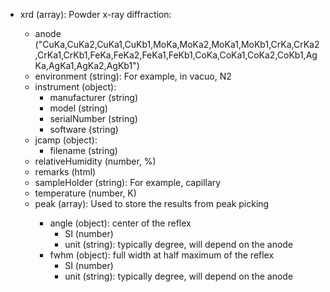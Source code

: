 - xrd (array<object>): Powder x-ray diffraction:
  - anode ("CuKa,CuKa2,CuKa1,CuKb1,MoKa,MoKa2,MoKa1,MoKb1,CrKa,CrKa2,CrKa1,CrKb1,FeKa,FeKa2,FeKa1,FeKb1,CoKa,CoKa1,CoKa2,CoKb1,AgKa,AgKa1,AgKa2,AgKb1")
  - environment (string): For example, in vacuo, N2
  - instrument (object):
    - manufacturer (string)
    - model (string)
    - serialNumber (string)
    - software (string)
  - jcamp (object):
    - filename (string)
  - relativeHumidity (number, %)
  - remarks (html)
  - sampleHolder (string): For example, capillary
  - temperature (number, K)
  - peak (array<object>): Used to store the results from peak picking
    - angle (object): center of the reflex
      - SI (number)
      - unit (string): typically degree, will depend on the anode
    - fwhm (object): full width at half maximum of the reflex
      - SI (number)
      - unit (string): typically degree, will depend on the anode
